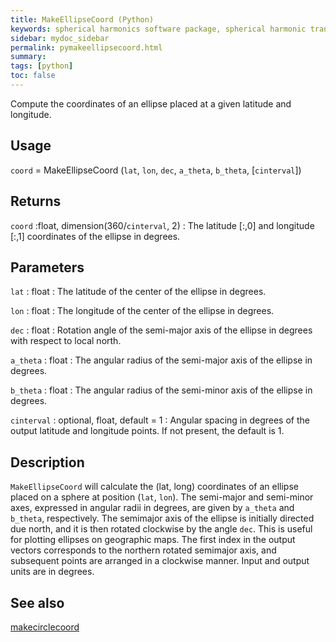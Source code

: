 ```yaml
---
title: MakeEllipseCoord (Python)
keywords: spherical harmonics software package, spherical harmonic transform, legendre functions, multitaper spectral analysis, fortran, Python, gravity, magnetic field
sidebar: mydoc_sidebar
permalink: pymakeellipsecoord.html
summary:
tags: [python]
toc: false
---
```


Compute the coordinates of an ellipse placed at a given latitude and longitude.

## Usage

`coord` = MakeEllipseCoord (`lat`, `lon`, `dec`, `a_theta`, `b_theta`, [`cinterval`])

## Returns

`coord` :float, dimension(360/`cinterval`, 2)
:   The latitude [:,0] and longitude [:,1] coordinates of the ellipse in degrees.

## Parameters

`lat` : float
:   The latitude of the center of the ellipse in degrees.

`lon` : float
:   The longitude of the center of the ellipse in degrees.

`dec` : float
:   Rotation angle of the semi-major axis of the ellipse in degrees with respect to local north.

`a_theta` : float
:   The angular radius of the semi-major axis of the ellipse in degrees.

`b_theta` : float
:   The angular radius of the semi-minor axis of the ellipse in degrees.

`cinterval` : optional, float, default = 1
:   Angular spacing in degrees of the output latitude and longitude points. If not present, the default is 1.

## Description

`MakeEllipseCoord` will calculate the (lat, long) coordinates of an ellipse placed on a sphere at position (`lat`, `lon`). The semi-major and semi-minor axes, expressed in angular radii in degrees, are given by `a_theta` and `b_theta`, respectively. The semimajor axis of the ellipse is initially directed due north, and it is then rotated clockwise by the angle `dec`. This is useful for plotting ellipses on geographic maps. The first index in the output vectors corresponds to the northern rotated semimajor axis, and subsequent points are arranged in a clockwise manner. Input and output units are in degrees.

## See also

[makecirclecoord](pymakecirclecoord.html)
